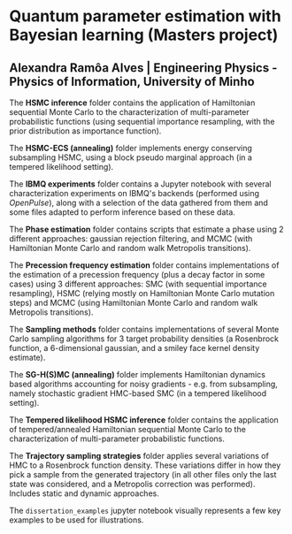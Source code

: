 # Quantum parameter estimation with Bayesian learning (Masters project)
## Alexandra Ramôa Alves | Engineering Physics - Physics of Information, University of Minho

The **HSMC inference** folder contains the application of Hamiltonian sequential Monte Carlo to the characterization of multi-parameter probabilistic functions (using sequential importance resampling, with the prior distribution as importance function).

The **HSMC-ECS (annealing)** folder implements energy conserving subsampling HSMC, using a block pseudo marginal approach (in a tempered likelihood setting).

The **IBMQ experiments** folder contains a Jupyter notebook with several characterization experiments on IBMQ's backends (performed using *OpenPulse*), along with a selection of the data gathered from them and some files adapted to perform inference based on these data.

The **Phase estimation** folder contains scripts that estimate a phase using 2 different approaches: gaussian rejection filtering, and MCMC (with Hamiltonian Monte Carlo and random walk Metropolis transitions).

The **Precession frequency estimation** folder contains implementations of the estimation of a precession frequency (plus a decay factor in some cases) using 3 different approaches: SMC (with sequential importance resampling), HSMC (relying mostly on Hamiltonian Monte Carlo mutation steps) and MCMC (using Hamiltonian Monte Carlo and random walk Metropolis transitions).

The **Sampling methods** folder contains implementations of several Monte Carlo sampling algorithms for 3 target probability densities (a Rosenbrock function, a 6-dimensional gaussian, and a smiley face kernel density estimate).

The **SG-H(S)MC (annealing)** folder implements Hamiltonian dynamics based algorithms accounting for noisy gradients - e.g. from subsampling, namely stochastic gradient HMC-based SMC (in a tempered likelihood setting).

The **Tempered likelihood HSMC inference** folder contains the application of tempered/annealed Hamiltonian sequential Monte Carlo to the characterization of multi-parameter probabilistic functions.

The **Trajectory sampling strategies** folder applies several variations of HMC to a Rosenbrock function density. These variations differ in how they pick a sample from the generated trajectory (in all other files only the last state was considered, and a Metropolis correction was performed). Includes static and dynamic approaches.

The `dissertation_examples` jupyter notebook visually represents a few key examples to be used for illustrations.

